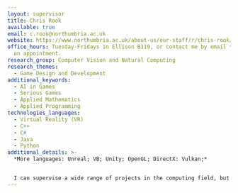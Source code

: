 ```yaml
---
layout: supervisor
title: Chris Rook
available: true
email: c.rook@northumbria.ac.uk
website: https://www.northumbria.ac.uk/about-us/our-staff/r/chris-rook/
office_hours: Tuesday-Fridays in Ellison B119, or contact me by email to arrange
  an appointment.
research_group: Computer Vision and Natural Computing
research_themes:
  - Game Design and Development
additional_keywords:
  - AI in Games
  - Serious Games
  - Applied Mathematics
  - Applied Programming
technologies_languages:
  - Virtual Reality (VR)
  - C++
  - C#
  - Java
  - Python
additional_details: >-
  *More languages: Unreal; VB; Unity; OpenGL; DirectX: Vulkan;*


  I can supervise a wide range of projects in the computing field, but usually supervise students on the Computer Science with Game BSc, on projects relating to games development. If you are short of project ideas and want some suggestions, please email me.
---
```

